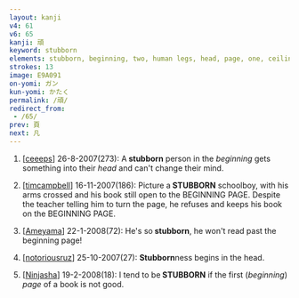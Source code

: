 ```yaml
---
layout: kanji
v4: 61
v6: 65
kanji: 頑
keyword: stubborn
elements: stubborn, beginning, two, human legs, head, page, one, ceiling, drop, shellfish, clam, oyster, eye, animal legs, eight
strokes: 13
image: E9A091
on-yomi: ガン
kun-yomi: かたく
permalink: /頑/
redirect_from:
 - /65/
prev: 頁
next: 凡
---
```


1) [<a href="http://kanji.koohii.com/profile/ceeeps">ceeeps</a>] 26-8-2007(273): A<strong> stubborn</strong> person in the <em>beginning</em> gets something into their <em>head</em> and can&#039;t change their mind.

2) [<a href="http://kanji.koohii.com/profile/timcampbell">timcampbell</a>] 16-11-2007(186): Picture a<strong> STUBBORN</strong> schoolboy, with his arms crossed and his book still open to the BEGINNING PAGE. Despite the teacher telling him to turn the page, he refuses and keeps his book on the BEGINNING PAGE.

3) [<a href="http://kanji.koohii.com/profile/Ameyama">Ameyama</a>] 22-1-2008(72): He&#039;s so<strong> stubborn</strong>, he won&#039;t read past the beginning page!

4) [<a href="http://kanji.koohii.com/profile/notoriousruz">notoriousruz</a>] 25-10-2007(27): <strong>Stubborn</strong>ness begins in the head.

5) [<a href="http://kanji.koohii.com/profile/Ninjasha">Ninjasha</a>] 19-2-2008(18): I tend to be<strong> STUBBORN</strong> if the first (<em>beginning</em>) <em>page</em> of a book is not good.


